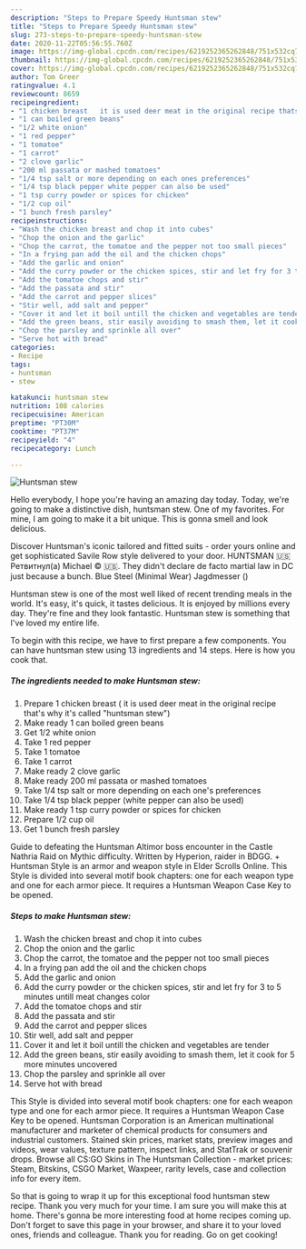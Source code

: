 ```yaml
---
description: "Steps to Prepare Speedy Huntsman stew"
title: "Steps to Prepare Speedy Huntsman stew"
slug: 273-steps-to-prepare-speedy-huntsman-stew
date: 2020-11-22T05:56:55.760Z
image: https://img-global.cpcdn.com/recipes/6219252365262848/751x532cq70/huntsman-stew-recipe-main-photo.jpg
thumbnail: https://img-global.cpcdn.com/recipes/6219252365262848/751x532cq70/huntsman-stew-recipe-main-photo.jpg
cover: https://img-global.cpcdn.com/recipes/6219252365262848/751x532cq70/huntsman-stew-recipe-main-photo.jpg
author: Tom Greer
ratingvalue: 4.1
reviewcount: 8659
recipeingredient:
- "1 chicken breast   it is used deer meat in the original recipe thats why its called huntsman stew"
- "1 can boiled green beans"
- "1/2 white onion"
- "1 red pepper"
- "1 tomatoe"
- "1 carrot"
- "2 clove garlic"
- "200 ml passata or mashed tomatoes"
- "1/4 tsp salt or more depending on each ones preferences"
- "1/4 tsp black pepper white pepper can also be used"
- "1 tsp curry powder or spices for chicken"
- "1/2 cup oil"
- "1 bunch fresh parsley"
recipeinstructions:
- "Wash the chicken breast and chop it into cubes"
- "Chop the onion and the garlic"
- "Chop the carrot, the tomatoe and the pepper not too small pieces"
- "In a frying pan add the oil and the chicken chops"
- "Add the garlic and onion"
- "Add the curry powder or the chicken spices, stir and let fry for 3 to 5 minutes untill meat changes color"
- "Add the tomatoe chops and stir"
- "Add the passata and stir"
- "Add the carrot and pepper slices"
- "Stir well, add salt and pepper"
- "Cover it and let it boil untill the chicken and vegetables are tender"
- "Add the green beans, stir easily avoiding to smash them, let it cook for 5 more minutes uncovered"
- "Chop the parsley and sprinkle all over"
- "Serve hot with bread"
categories:
- Recipe
tags:
- huntsman
- stew

katakunci: huntsman stew 
nutrition: 108 calories
recipecuisine: American
preptime: "PT30M"
cooktime: "PT37M"
recipeyield: "4"
recipecategory: Lunch

---
```



![Huntsman stew](https://img-global.cpcdn.com/recipes/6219252365262848/751x532cq70/huntsman-stew-recipe-main-photo.jpg)

Hello everybody, I hope you're having an amazing day today. Today, we're going to make a distinctive dish, huntsman stew. One of my favorites. For mine, I am going to make it a bit unique. This is gonna smell and look delicious.

Discover Huntsman&#39;s iconic tailored and fitted suits - order yours online and get sophisticated Savile Row style delivered to your door. HUNTSMAN 🇺🇸 Ретвитнул(а) Michael ©️ 🇺🇸. They didn&#39;t declare de facto martial law in DC just because a bunch. Blue Steel (Minimal Wear) Jagdmesser ()

Huntsman stew is one of the most well liked of recent trending meals in the world. It's easy, it's quick, it tastes delicious. It is enjoyed by millions every day. They're fine and they look fantastic. Huntsman stew is something that I've loved my entire life.


To begin with this recipe, we have to first prepare a few components. You can have huntsman stew using 13 ingredients and 14 steps. Here is how you cook that.

<!--inarticleads1-->

##### The ingredients needed to make Huntsman stew:

1. Prepare 1 chicken breast  ( it is used deer meat in the original recipe that&#39;s why it&#39;s called &#34;huntsman stew&#34;)
1. Make ready 1 can boiled green beans
1. Get 1/2 white onion
1. Take 1 red pepper
1. Take 1 tomatoe
1. Take 1 carrot
1. Make ready 2 clove garlic
1. Make ready 200 ml passata or mashed tomatoes
1. Take 1/4 tsp salt or more depending on each one&#39;s preferences
1. Take 1/4 tsp black pepper (white pepper can also be used)
1. Make ready 1 tsp curry powder or spices for chicken
1. Prepare 1/2 cup oil
1. Get 1 bunch fresh parsley


Guide to defeating the Huntsman Altimor boss encounter in the Castle Nathria Raid on Mythic difficulty. Written by Hyperion, raider in BDGG. + Huntsman Style is an armor and weapon style in Elder Scrolls Online. This Style is divided into several motif book chapters: one for each weapon type and one for each armor piece. It requires a Huntsman Weapon Case Key to be opened. 

<!--inarticleads2-->

##### Steps to make Huntsman stew:

1. Wash the chicken breast and chop it into cubes
1. Chop the onion and the garlic
1. Chop the carrot, the tomatoe and the pepper not too small pieces
1. In a frying pan add the oil and the chicken chops
1. Add the garlic and onion
1. Add the curry powder or the chicken spices, stir and let fry for 3 to 5 minutes untill meat changes color
1. Add the tomatoe chops and stir
1. Add the passata and stir
1. Add the carrot and pepper slices
1. Stir well, add salt and pepper
1. Cover it and let it boil untill the chicken and vegetables are tender
1. Add the green beans, stir easily avoiding to smash them, let it cook for 5 more minutes uncovered
1. Chop the parsley and sprinkle all over
1. Serve hot with bread


This Style is divided into several motif book chapters: one for each weapon type and one for each armor piece. It requires a Huntsman Weapon Case Key to be opened. Huntsman Corporation is an American multinational manufacturer and marketer of chemical products for consumers and industrial customers. Stained skin prices, market stats, preview images and videos, wear values, texture pattern, inspect links, and StatTrak or souvenir drops. Browse all CS:GO Skins in The Huntsman Collection - market prices: Steam, Bitskins, CSGO Market, Waxpeer, rarity levels, case and collection info for every item. 

So that is going to wrap it up for this exceptional food huntsman stew recipe. Thank you very much for your time. I am sure you will make this at home. There's gonna be more interesting food at home recipes coming up. Don't forget to save this page in your browser, and share it to your loved ones, friends and colleague. Thank you for reading. Go on get cooking!
